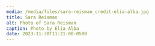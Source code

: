 ```yaml
---
media: /media/files/sara-reisman_credit-elia-alba.jpg
title: Sara Reisman
alt: Photo of Sara Reisman
caption: Photo by Elia Alba
date: 2023-11-30T11:21:00-0500
---
```

